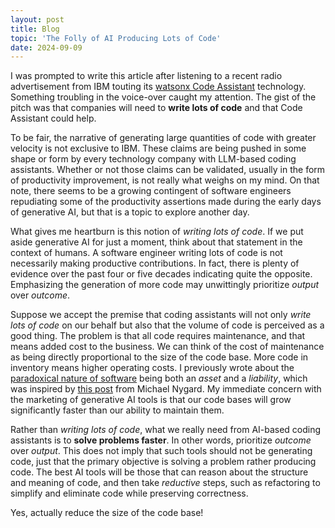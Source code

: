 ```yaml
---
layout: post
title: Blog
topic: 'The Folly of AI Producing Lots of Code'
date: 2024-09-09
---
```

<div class="content" markdown="1">

I was prompted to write this article after listening to a recent radio advertisement from IBM touting its [watsonx Code Assistant](https://www.ibm.com/products/watsonx-code-assistant) technology. Something troubling in the voice-over caught my attention. The gist of the pitch was that companies will need to **write lots of code** and that Code Assistant could help.

To be fair, the narrative of generating large quantities of code with greater velocity is not exclusive to IBM. These claims are being pushed in some shape or form by every technology company with LLM-based coding assistants. Whether or not those claims can be validated, usually in the form of productivity improvement, is not really what weighs on my mind. On that note, there seems to be a growing contingent of software engineers repudiating some of the productivity assertions made during the early days of generative AI, but that is a topic to explore another day.

What gives me heartburn is this notion of *writing lots of code*. If we put aside generative AI for just a moment, think about that statement in the context of humans. A software engineer writing lots of code is not necessarily making productive contributions. In fact, there is plenty of evidence over the past four or five decades indicating quite the opposite. Emphasizing the generation of more code may unwittingly prioritize *output* over *outcome*.

Suppose we accept the premise that coding assistants will not only *write lots of code* on our behalf but also that the volume of code is perceived as a good thing. The problem is that all code requires maintenance, and that means added cost to the business. We can think of the cost of maintenance as being directly proportional to the size of the code base. More code in inventory means higher operating costs. I previously wrote about the [paradoxical nature of software](/blog/2018/04/22/paradoxical-nature-of-software) being both an *asset* and a *liability*, which was inspired by [this post](https://www.cognitect.com/blog/2016/3/17/the-new-normal-protected-asset-or-disposable-inventory) from Michael Nygard. My immediate concern with the marketing of generative AI tools is that our code bases will grow significantly faster than our ability to maintain them.

Rather than *writing lots of code*, what we really need from AI-based coding assistants is to **solve problems faster**. In other words, prioritize *outcome* over *output*. This does not imply that such tools should not be generating code, just that the primary objective is solving a problem rather producing code. The best AI tools will be those that can reason about the structure and meaning of code, and then take *reductive* steps, such as refactoring to simplify and eliminate code while preserving correctness.

Yes, actually reduce the size of the code base!

</div>
